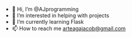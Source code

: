 - 👋 Hi, I’m @AJprogramming
- 👀 I’m interested in helping with projects
- 🌱 I’m currently learning Flask
- 📫 How to reach me arteagajacob@gmail.com

<!---
AJprogramming/AJprogramming is a ✨ special ✨ repository because its `README.md` (this file) appears on your GitHub profile.
You can click the Preview link to take a look at your changes.
--->
